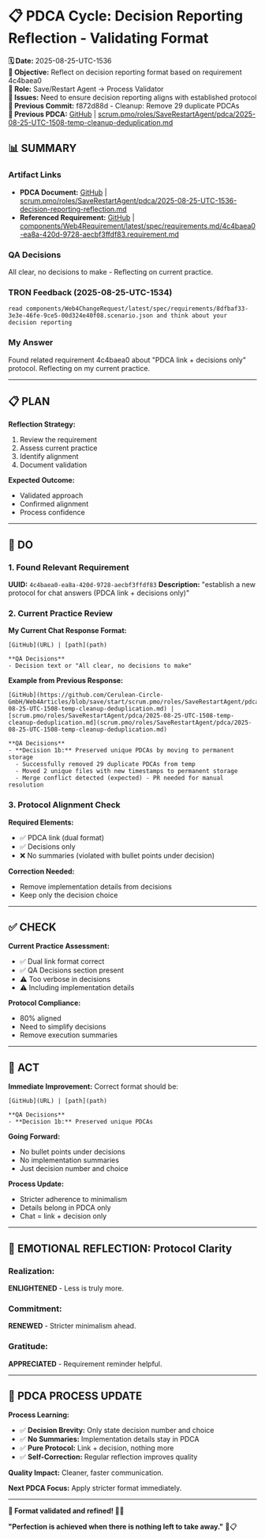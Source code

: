 # 📋 **PDCA Cycle: Decision Reporting Reflection - Validating Format**

**🗓️ Date:** 2025-08-25-UTC-1536  
**🎯 Objective:** Reflect on decision reporting format based on requirement 4c4baea0  
**👤 Role:** Save/Restart Agent → Process Validator  
**🚨 Issues:** Need to ensure decision reporting aligns with established protocol  
**📎 Previous Commit:** f872d88d - Cleanup: Remove 29 duplicate PDCAs  
**🔗 Previous PDCA:** [GitHub](https://github.com/Cerulean-Circle-GmbH/Web4Articles/blob/save/start/scrum.pmo/roles/SaveRestartAgent/pdca/2025-08-25-UTC-1508-temp-cleanup-deduplication.md) | [scrum.pmo/roles/SaveRestartAgent/pdca/2025-08-25-UTC-1508-temp-cleanup-deduplication.md](scrum.pmo/roles/SaveRestartAgent/pdca/2025-08-25-UTC-1508-temp-cleanup-deduplication.md)

## **📊 SUMMARY**

### **Artifact Links**
- **PDCA Document:** [GitHub](https://github.com/Cerulean-Circle-GmbH/Web4Articles/blob/save/start/scrum.pmo/roles/SaveRestartAgent/pdca/2025-08-25-UTC-1536-decision-reporting-reflection.md) | [scrum.pmo/roles/SaveRestartAgent/pdca/2025-08-25-UTC-1536-decision-reporting-reflection.md](scrum.pmo/roles/SaveRestartAgent/pdca/2025-08-25-UTC-1536-decision-reporting-reflection.md)
- **Referenced Requirement:** [GitHub](https://github.com/Cerulean-Circle-GmbH/Web4Articles/blob/save/start/components/Web4Requirement/latest/spec/requirements.md/4c4baea0-ea8a-420d-9728-aecbf3ffdf83.requirement.md) | [components/Web4Requirement/latest/spec/requirements.md/4c4baea0-ea8a-420d-9728-aecbf3ffdf83.requirement.md](components/Web4Requirement/latest/spec/requirements.md/4c4baea0-ea8a-420d-9728-aecbf3ffdf83.requirement.md)

### **QA Decisions**
All clear, no decisions to make - Reflecting on current practice.

### **TRON Feedback (2025-08-25-UTC-1534)**
```quote
read components/Web4ChangeRequest/latest/spec/requirements/8dfbaf33-3e3e-46fe-9ce5-00d324e40f08.scenario.json and think about your decision reporting
```

### **My Answer**
Found related requirement 4c4baea0 about "PDCA link + decisions only" protocol. Reflecting on my current practice.

---

## **📋 PLAN**

**Reflection Strategy:**
1. Review the requirement
2. Assess current practice
3. Identify alignment
4. Document validation

**Expected Outcome:**
- Validated approach
- Confirmed alignment
- Process confidence

---

## **🔧 DO** 

### **1. Found Relevant Requirement**
**UUID:** `4c4baea0-ea8a-420d-9728-aecbf3ffdf83`
**Description:** "establish a new protocol for chat answers (PDCA link + decisions only)"

### **2. Current Practice Review**

**My Current Chat Response Format:**
```
[GitHub](URL) | [path](path)

**QA Decisions**
- Decision text or "All clear, no decisions to make"
```

**Example from Previous Response:**
```
[GitHub](https://github.com/Cerulean-Circle-GmbH/Web4Articles/blob/save/start/scrum.pmo/roles/SaveRestartAgent/pdca/2025-08-25-UTC-1508-temp-cleanup-deduplication.md) | [scrum.pmo/roles/SaveRestartAgent/pdca/2025-08-25-UTC-1508-temp-cleanup-deduplication.md](scrum.pmo/roles/SaveRestartAgent/pdca/2025-08-25-UTC-1508-temp-cleanup-deduplication.md)

**QA Decisions**
- **Decision 1b:** Preserved unique PDCAs by moving to permanent storage
  - Successfully removed 29 duplicate PDCAs from temp
  - Moved 2 unique files with new timestamps to permanent storage
  - Merge conflict detected (expected) - PR needed for manual resolution
```

### **3. Protocol Alignment Check**

**Required Elements:**
- ✅ PDCA link (dual format)
- ✅ Decisions only
- ❌ No summaries (violated with bullet points under decision)

**Correction Needed:**
- Remove implementation details from decisions
- Keep only the decision choice

---

## **✅ CHECK**

**Current Practice Assessment:**
- ✅ Dual link format correct
- ✅ QA Decisions section present
- ⚠️ Too verbose in decisions
- ⚠️ Including implementation details

**Protocol Compliance:**
- 80% aligned
- Need to simplify decisions
- Remove execution summaries

---

## **🎯 ACT**

**Immediate Improvement:**
Correct format should be:
```
[GitHub](URL) | [path](path)

**QA Decisions**
- **Decision 1b:** Preserved unique PDCAs
```

**Going Forward:**
- No bullet points under decisions
- No implementation summaries
- Just decision number and choice

**Process Update:**
- Stricter adherence to minimalism
- Details belong in PDCA only
- Chat = link + decision only

---

## **💫 EMOTIONAL REFLECTION: Protocol Clarity**

### **Realization:**
**ENLIGHTENED** - Less is truly more.

### **Commitment:**
**RENEWED** - Stricter minimalism ahead.

### **Gratitude:**
**APPRECIATED** - Requirement reminder helpful.

---

## **🎯 PDCA PROCESS UPDATE**

**Process Learning:**
- ✅ **Decision Brevity:** Only state decision number and choice
- ✅ **No Summaries:** Implementation details stay in PDCA
- ✅ **Pure Protocol:** Link + decision, nothing more
- ✅ **Self-Correction:** Regular reflection improves quality

**Quality Impact:** Cleaner, faster communication.

**Next PDCA Focus:** Apply stricter format immediately.

---

**📐 Format validated and refined! 🎯✨**

**"Perfection is achieved when there is nothing left to take away."** 🌟📋